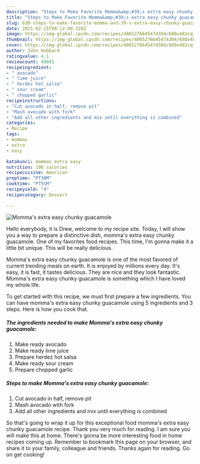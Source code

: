 ```yaml
---
description: "Steps to Make Favorite Momma&amp;#39;s extra easy chunky guacamole"
title: "Steps to Make Favorite Momma&amp;#39;s extra easy chunky guacamole"
slug: 638-steps-to-make-favorite-momma-and-39-s-extra-easy-chunky-guacamole
date: 2021-02-15T08:12:08.320Z
image: https://img-global.cpcdn.com/recipes/4865276645474304/680x482cq70/mommas-extra-easy-chunky-guacamole-recipe-main-photo.jpg
thumbnail: https://img-global.cpcdn.com/recipes/4865276645474304/680x482cq70/mommas-extra-easy-chunky-guacamole-recipe-main-photo.jpg
cover: https://img-global.cpcdn.com/recipes/4865276645474304/680x482cq70/mommas-extra-easy-chunky-guacamole-recipe-main-photo.jpg
author: John Hubbard
ratingvalue: 4.1
reviewcount: 49841
recipeingredient:
- " avocado"
- " lime juice"
- " herdez hot salsa"
- " sour cream"
- " chopped garlic"
recipeinstructions:
- "Cut avocado in half, remove pit"
- "Mash avocado with fork"
- "Add all other ingredients and mix until everything is combined"
categories:
- Recipe
tags:
- mommas
- extra
- easy

katakunci: mommas extra easy 
nutrition: 198 calories
recipecuisine: American
preptime: "PT30M"
cooktime: "PT55M"
recipeyield: "4"
recipecategory: Dessert

---
```



![Momma&#39;s extra easy chunky guacamole](https://img-global.cpcdn.com/recipes/4865276645474304/680x482cq70/mommas-extra-easy-chunky-guacamole-recipe-main-photo.jpg)

Hello everybody, it is Drew, welcome to my recipe site. Today, I will show you a way to prepare a distinctive dish, momma&#39;s extra easy chunky guacamole. One of my favorites food recipes. This time, I'm gonna make it a little bit unique. This will be really delicious.



Momma&#39;s extra easy chunky guacamole is one of the most favored of current trending meals on earth. It is enjoyed by millions every day. It's easy, it is fast, it tastes delicious. They are nice and they look fantastic. Momma&#39;s extra easy chunky guacamole is something which I have loved my whole life.


To get started with this recipe, we must first prepare a few ingredients. You can have momma&#39;s extra easy chunky guacamole using 5 ingredients and 3 steps. Here is how you cook that.

<!--inarticleads1-->

##### The ingredients needed to make Momma&#39;s extra easy chunky guacamole:

1. Make ready  avocado
1. Make ready  lime juice
1. Prepare  herdez hot salsa
1. Make ready  sour cream
1. Prepare  chopped garlic




<!--inarticleads2-->

##### Steps to make Momma&#39;s extra easy chunky guacamole:

1. Cut avocado in half, remove pit
1. Mash avocado with fork
1. Add all other ingredients and mix until everything is combined




So that's going to wrap it up for this exceptional food momma&#39;s extra easy chunky guacamole recipe. Thank you very much for reading. I am sure you will make this at home. There's gonna be more interesting food in home recipes coming up. Remember to bookmark this page on your browser, and share it to your family, colleague and friends. Thanks again for reading. Go on get cooking!
